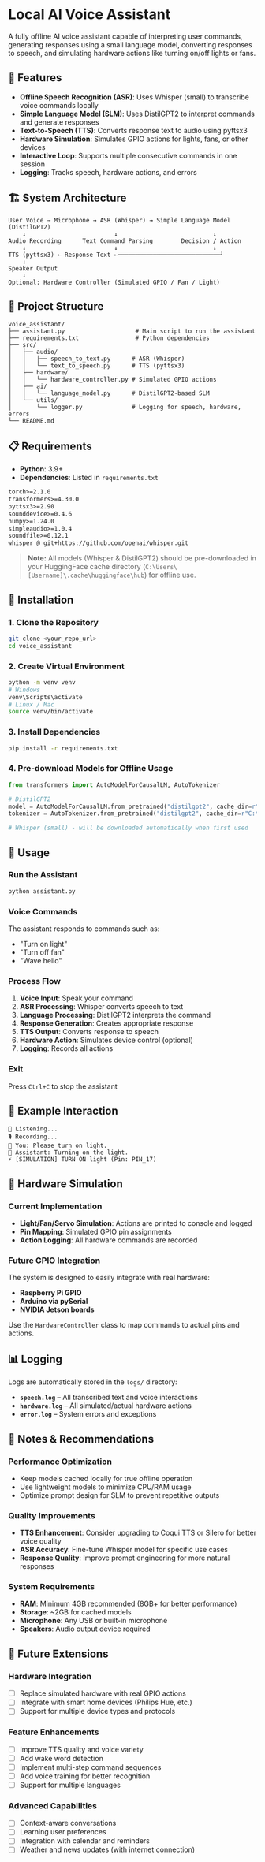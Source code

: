 # Local AI Voice Assistant

A fully offline AI voice assistant capable of interpreting user commands, generating responses using a small language model, converting responses to speech, and simulating hardware actions like turning on/off lights or fans.

## 🌟 Features

- **Offline Speech Recognition (ASR)**: Uses Whisper (small) to transcribe voice commands locally
- **Simple Language Model (SLM)**: Uses DistilGPT2 to interpret commands and generate responses
- **Text-to-Speech (TTS)**: Converts response text to audio using pyttsx3
- **Hardware Simulation**: Simulates GPIO actions for lights, fans, or other devices
- **Interactive Loop**: Supports multiple consecutive commands in one session
- **Logging**: Tracks speech, hardware actions, and errors

## 🏗️ System Architecture

```
User Voice → Microphone → ASR (Whisper) → Simple Language Model (DistilGPT2)
    ↓                         ↓                           ↓
Audio Recording      Text Command Parsing        Decision / Action
    ↓                         ↓                           ↓
TTS (pyttsx3) ← Response Text ←─────────────────────────────┘
    ↓
Speaker Output
    ↓
Optional: Hardware Controller (Simulated GPIO / Fan / Light)
```

## 📁 Project Structure

```
voice_assistant/
├── assistant.py                    # Main script to run the assistant
├── requirements.txt                # Python dependencies
├── src/
│   ├── audio/
│   │   ├── speech_to_text.py      # ASR (Whisper)
│   │   └── text_to_speech.py      # TTS (pyttsx3)
│   ├── hardware/
│   │   └── hardware_controller.py # Simulated GPIO actions
│   ├── ai/
│   │   └── language_model.py      # DistilGPT2-based SLM
│   └── utils/
│       └── logger.py              # Logging for speech, hardware, errors
└── README.md
```

## 📋 Requirements

- **Python**: 3.9+
- **Dependencies**: Listed in `requirements.txt`

```txt
torch>=2.1.0
transformers>=4.30.0
pyttsx3>=2.90
sounddevice>=0.4.6
numpy>=1.24.0
simpleaudio>=1.0.4
soundfile>=0.12.1
whisper @ git+https://github.com/openai/whisper.git
```

> **Note:** All models (Whisper & DistilGPT2) should be pre-downloaded in your HuggingFace cache directory (`C:\Users\[Username]\.cache\huggingface\hub`) for offline use.

## 🚀 Installation

### 1. Clone the Repository
```bash
git clone <your_repo_url>
cd voice_assistant
```

### 2. Create Virtual Environment
```bash
python -m venv venv
# Windows
venv\Scripts\activate
# Linux / Mac
source venv/bin/activate
```

### 3. Install Dependencies
```bash
pip install -r requirements.txt
```

### 4. Pre-download Models for Offline Usage
```python
from transformers import AutoModelForCausalLM, AutoTokenizer

# DistilGPT2
model = AutoModelForCausalLM.from_pretrained("distilgpt2", cache_dir=r"C:\Users\[Username]\.cache\huggingface\hub")
tokenizer = AutoTokenizer.from_pretrained("distilgpt2", cache_dir=r"C:\Users\[Username]\.cache\huggingface\hub")

# Whisper (small) - will be downloaded automatically when first used
```

## 🎯 Usage

### Run the Assistant
```bash
python assistant.py
```

### Voice Commands
The assistant responds to commands such as:
- "Turn on light"
- "Turn off fan"
- "Wave hello"

### Process Flow
1. **Voice Input**: Speak your command
2. **ASR Processing**: Whisper converts speech to text
3. **Language Processing**: DistilGPT2 interprets the command
4. **Response Generation**: Creates appropriate response
5. **TTS Output**: Converts response to speech
6. **Hardware Action**: Simulates device control (optional)
7. **Logging**: Records all actions

### Exit
Press `Ctrl+C` to stop the assistant

## 💬 Example Interaction

```
🎤 Listening...
🎙️ Recording...
👤 You: Please turn on light.
🤖 Assistant: Turning on the light.
⚡ [SIMULATION] TURN ON light (Pin: PIN_17)
```

## 🔧 Hardware Simulation

### Current Implementation
- **Light/Fan/Servo Simulation**: Actions are printed to console and logged
- **Pin Mapping**: Simulated GPIO pin assignments
- **Action Logging**: All hardware commands are recorded

### Future GPIO Integration
The system is designed to easily integrate with real hardware:
- **Raspberry Pi GPIO**
- **Arduino via pySerial**
- **NVIDIA Jetson boards**

Use the `HardwareController` class to map commands to actual pins and actions.

## 📊 Logging

Logs are automatically stored in the `logs/` directory:

- **`speech.log`** – All transcribed text and voice interactions
- **`hardware.log`** – All simulated/actual hardware actions
- **`error.log`** – System errors and exceptions

## 📝 Notes & Recommendations

### Performance Optimization
- Keep models cached locally for true offline operation
- Use lightweight models to minimize CPU/RAM usage
- Optimize prompt design for SLM to prevent repetitive outputs

### Quality Improvements
- **TTS Enhancement**: Consider upgrading to Coqui TTS or Silero for better voice quality
- **ASR Accuracy**: Fine-tune Whisper model for specific use cases
- **Response Quality**: Improve prompt engineering for more natural responses

### System Requirements
- **RAM**: Minimum 4GB recommended (8GB+ for better performance)
- **Storage**: ~2GB for cached models
- **Microphone**: Any USB or built-in microphone
- **Speakers**: Audio output device required

## 🔮 Future Extensions

### Hardware Integration
- [ ] Replace simulated hardware with real GPIO actions
- [ ] Integrate with smart home devices (Philips Hue, etc.)
- [ ] Support for multiple device types and protocols

### Feature Enhancements
- [ ] Improve TTS quality and voice variety
- [ ] Add wake word detection
- [ ] Implement multi-step command sequences
- [ ] Add voice training for better recognition
- [ ] Support for multiple languages

### Advanced Capabilities
- [ ] Context-aware conversations
- [ ] Learning user preferences
- [ ] Integration with calendar and reminders
- [ ] Weather and news updates (with internet connection)
